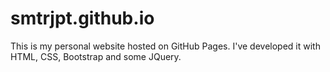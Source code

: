# smtrjpt.github.io
This is my personal website hosted on GitHub Pages.
I've developed it with HTML, CSS, Bootstrap and some JQuery.
